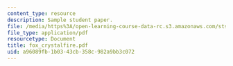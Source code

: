 ```yaml
---
content_type: resource
description: Sample student paper.
file: /media/https%3A/open-learning-course-data-rc.s3.amazonaws.com/sts-340j-introduction-to-the-history-of-technology-fall-2006/a96089fb1b0343cb358c982a9bb3c072_fox_crystalfire.pdf
file_type: application/pdf
resourcetype: Document
title: fox_crystalfire.pdf
uid: a96089fb-1b03-43cb-358c-982a9bb3c072
---
```

